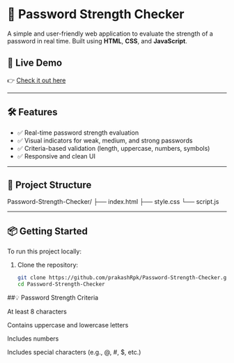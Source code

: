 # 🔐 Password Strength Checker

A simple and user-friendly web application to evaluate the strength of a password in real time. Built using **HTML**, **CSS**, and **JavaScript**.

## 🚀 Live Demo

👉 [Check it out here](https://prakashrpk.github.io/Password-Strength-Checker/)

---

## 🛠️ Features

- ✅ Real-time password strength evaluation
- ✅ Visual indicators for weak, medium, and strong passwords
- ✅ Criteria-based validation (length, uppercase, numbers, symbols)
- ✅ Responsive and clean UI

---

## 📂 Project Structure

Password-Strength-Checker/
├── index.html
├── style.css
└── script.js


---

## 📦 Getting Started

To run this project locally:

1. Clone the repository:

   ```bash
   git clone https://github.com/prakashRpk/Password-Strength-Checker.git
   cd Password-Strength-Checker

##💡 Password Strength Criteria

At least 8 characters

Contains uppercase and lowercase letters

Includes numbers

Includes special characters (e.g., @, #, $, etc.)

